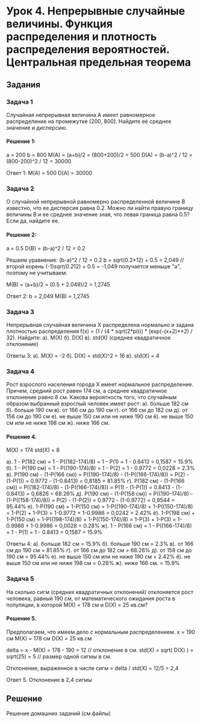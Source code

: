# Урок 4. Непрерывные случайные величины. Функция распределения и плотность распределения вероятностей. Центральная предельная теорема

## Задания

### Задача 1
Случайная непрерывная величина A имеет равномерное распределение на промежутке (200, 800].
Найдите ее среднее значение и дисперсию.

#### Решение 1:
a = 200
b = 800
M(A) = (a+b)/2 = (800+200)/2 = 500
D(A) = (b-a)^2 / 12 = (800-200)^2 / 12 = 30000

Ответ 1:
M(A) = 500
D(A) = 30000


### Задача 2
О случайной непрерывной равномерно распределенной величине B известно, что ее дисперсия равна 0.2.
Можно ли найти правую границу величины B и ее среднее значение зная, что левая граница равна 0.5?
Если да, найдите ее.

#### Решение 2:
a = 0.5
D(B) = (b-a)^2 / 12 = 0.2

Решаем уравнение:
(b-a)^2 / 12 = 0.2
b = sqrt(0.2*12) + 0.5 = 2,049
// второй корень (-1)*sqrt(0.2*12) + 0.5 = -1,049 получается меньше "a", поэтому не учитываем.

M(B) = (a+b)/2 = (0.5 + 2.049)/2 = 1,2745

Ответ 2:
b = 2,049
M(B) = 1,2745


### Задача 3
Непрерывная случайная величина X распределена нормально и задана плотностью распределения
f(x) = (1 / (4 * sqrt(2*pi))) * (exp(-(x+2)**2) / 32).
Найдите:
а). M(X)
б). D(X)
в). std(X) (среднее квадратичное отклонение)

Ответы 3:
а). M(X) = -2
б). D(X) = std(X)^2 = 16
в). std(X) = 4


### Задача 4
Рост взрослого населения города X имеет нормальное распределение.
Причем, средний рост равен 174 см, а среднее квадратичное отклонение равно 8 см.
Какова вероятность того, что случайным образом выбранный взрослый человек имеет рост:
а). больше 182 см
б). больше 190 см
в). от 166 см до 190 см
г). от 166 см до 182 см
д). от 158 см до 190 см
е). не выше 150 см или не ниже 190 см
ё). не выше 150 см или не ниже 198 см
ж). ниже 166 см.

#### Решение 4.
M(X) = 174
std(X) = 8

а). 1 - P(182 см) = 1 - P((182-174)/8) = 1 - P(1) = 1 - 0.8413 = 0,1587 = 15.9%
б). 1 - P(190 см) = 1 - P((190-174)/8) = 1 - P(2) = 1 - 0.9772 = 0,0228 = 2.3%
в). P(190 см) - (1-P(166 см)) = P((190-174)/8) - (1-P((166-174)/8)) = P(2) - (1-P(1)) = 0.9772 - (1-0.8413) = 0,8185 = 81.85%
г). P(182 см) - (1-P(166 см)) = P((182-174)/8) - (1-P((166-174)/8)) = P(1) - (1-P(1)) = 0.8413 - (1-0.8413) = 0,6826 = 68.26%
д). P(190 см) - (1-P(158 см)) = P((190-174)/8) - (1-P((158-174)/8)) = P(2) - (1-P(2)) = 0.9772 - (1-0.9772) = 0,9544 = 95.44%
е). 1-P(190 см) + 1-P(150 см) = 1-P((190-174)/8) + 1-P((150-174)/8) = 1-P(2) + 1-P(3) = 1-0.9772 + 1-0.9986 = 0,0242 = 2.42%
ё). 1-P(198 см) + 1-P(150 см) = 1-P((198-174)/8) + 1-P((150-174)/8) = 1-P(3) + 1-P(3) = 1-0.9986 + 1-0.9986 = 0,0028 = 0.28%
ж). 1 - P(166 см) = 1 - P((166-174)/8) = 1 - P(1) = 1 - 0.8413 = 0,1587 = 15.9%

Ответы 4:
а). больше 182 см = 15.9%
б). больше 190 см = 2.3%
в). от 166 см до 190 см = 81.85%
г). от 166 см до 182 см = 68.26%
д). от 158 см до 190 см = 95.44%
е). не выше 150 см или не ниже 190 см = 2.42%
ё). не выше 150 см или не ниже 198 см = 0.28%
ж). ниже 166 см. = 15.9%


### Задача 5
На сколько сигм (средних квадратичных отклонений) отклоняется рост человека, равный 190 см, от
математического ожидания роста в популяции, в которой M(X) = 178 см и D(X) = 25 кв.см?

#### Решение 5.
Предполагаем, что имеем дело с нормальным распределением.
x = 190 см
M(X) = 178 см
D(X) = 25 кв.см

delta = x - M(X) = 178 - 190 = 12 // отклонение в см.
std(X) = sqrt( D(X) ) = sqrt(25) = 5 // размер одной сигмы в см.

Отклонение, выраженное в числе сигм = delta / std(X) = 12/5 = 2,4

Ответ 5.
Отклонение в 2,4 сигмы




## Решение

Решение домашних заданий (см.файлы)
